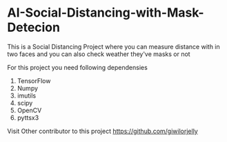 # AI-Social-Distancing-with-Mask-Detecion
This is a Social Distancing Project where you can measure distance with in two faces and you can also check weather they've masks or not 


For this project you need following dependensies
1. TensorFlow
2. Numpy
3. imutils
4. scipy
5. OpenCV
6. pyttsx3



Visit Other contributor to this project
https://github.com/giwilorjelly
